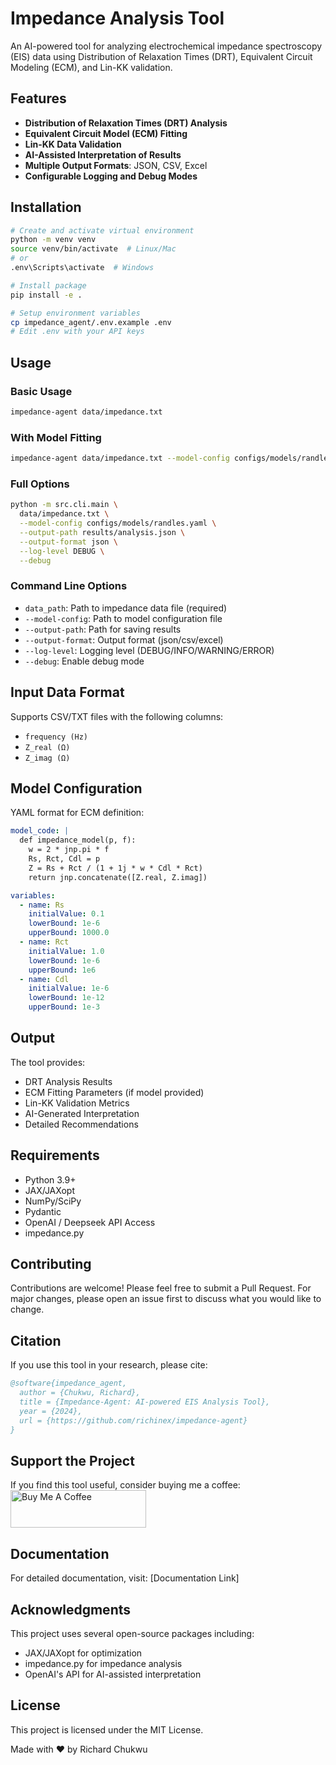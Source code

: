 # Impedance Analysis Tool

An AI-powered tool for analyzing electrochemical impedance spectroscopy (EIS) data using Distribution of Relaxation Times (DRT), Equivalent Circuit Modeling (ECM), and Lin-KK validation.

## Features

- **Distribution of Relaxation Times (DRT) Analysis**
- **Equivalent Circuit Model (ECM) Fitting**
- **Lin-KK Data Validation**
- **AI-Assisted Interpretation of Results**
- **Multiple Output Formats**: JSON, CSV, Excel
- **Configurable Logging and Debug Modes**

## Installation

```bash
# Create and activate virtual environment
python -m venv venv
source venv/bin/activate  # Linux/Mac
# or
.env\Scripts\activate  # Windows

# Install package
pip install -e .

# Setup environment variables
cp impedance_agent/.env.example .env
# Edit .env with your API keys
```

## Usage

### Basic Usage

```bash
impedance-agent data/impedance.txt
```

### With Model Fitting

```bash
impedance-agent data/impedance.txt --model-config configs/models/randles.yaml
```

### Full Options

```bash
python -m src.cli.main \
  data/impedance.txt \
  --model-config configs/models/randles.yaml \
  --output-path results/analysis.json \
  --output-format json \
  --log-level DEBUG \
  --debug
```

### Command Line Options

- `data_path`: Path to impedance data file (required)
- `--model-config`: Path to model configuration file
- `--output-path`: Path for saving results
- `--output-format`: Output format (json/csv/excel)
- `--log-level`: Logging level (DEBUG/INFO/WARNING/ERROR)
- `--debug`: Enable debug mode

## Input Data Format

Supports CSV/TXT files with the following columns:

- `frequency (Hz)`
- `Z_real (Ω)`
- `Z_imag (Ω)`

## Model Configuration

YAML format for ECM definition:

```yaml
model_code: |
  def impedance_model(p, f):
    w = 2 * jnp.pi * f
    Rs, Rct, Cdl = p
    Z = Rs + Rct / (1 + 1j * w * Cdl * Rct)
    return jnp.concatenate([Z.real, Z.imag])

variables:
  - name: Rs
    initialValue: 0.1
    lowerBound: 1e-6
    upperBound: 1000.0
  - name: Rct
    initialValue: 1.0
    lowerBound: 1e-6
    upperBound: 1e6
  - name: Cdl
    initialValue: 1e-6
    lowerBound: 1e-12
    upperBound: 1e-3
```

## Output

The tool provides:

- DRT Analysis Results
- ECM Fitting Parameters (if model provided)
- Lin-KK Validation Metrics
- AI-Generated Interpretation
- Detailed Recommendations

## Requirements

- Python 3.9+
- JAX/JAXopt
- NumPy/SciPy
- Pydantic
- OpenAI / Deepseek API Access
- impedance.py

## Contributing

Contributions are welcome! Please feel free to submit a Pull Request. For major changes, please open an issue first to discuss what you would like to change.

## Citation

If you use this tool in your research, please cite:

```bibtex
@software{impedance_agent,
  author = {Chukwu, Richard},
  title = {Impedance-Agent: AI-powered EIS Analysis Tool},
  year = {2024},
  url = {https://github.com/richinex/impedance-agent}
}
```

## Support the Project

If you find this tool useful, consider buying me a coffee:
<a href="https://www.buymeacoffee.com/richinex" target="_blank"><img src="https://cdn.buymeacoffee.com/buttons/v2/default-yellow.png" alt="Buy Me A Coffee" style="height: 60px !important;width: 217px !important;" ></a>

## Documentation

For detailed documentation, visit: [Documentation Link]

## Acknowledgments

This project uses several open-source packages including:

- JAX/JAXopt for optimization
- impedance.py for impedance analysis
- OpenAI's API for AI-assisted interpretation

## License

This project is licensed under the MIT License.

Made with ❤️ by Richard Chukwu